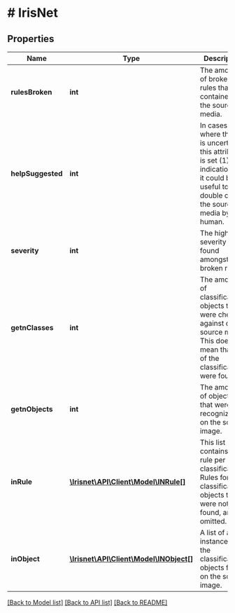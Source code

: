 # # IrisNet

## Properties

Name | Type | Description | Notes
------------ | ------------- | ------------- | -------------
**rulesBroken** | **int** | The amount of broken rules that are contained in the source media. | [optional] 
**helpSuggested** | **int** | In cases where the AI is uncertain, this attribute is set (1), indication that it could be useful to double check the source media by a human. | [optional] 
**severity** | **int** | The highest severity value found amongst the broken rules. | [optional] 
**getnClasses** | **int** | The amount of classification objects that were checked against on the source media. This does not mean that all of the classifications were found. | [optional] 
**getnObjects** | **int** | The amount of objects that were recognized on the source image. | [optional] 
**inRule** | [**\Irisnet\API\Client\Model\INRule[]**](INRule.md) | This list contains one rule per classification. Rules for classification objects that were not found, are omitted. | [optional] 
**inObject** | [**\Irisnet\API\Client\Model\INObject[]**](INObject.md) | A list of all instances of the classification objects found on the source image. | [optional] 

[[Back to Model list]](../../README.md#documentation-for-models) [[Back to API list]](../../README.md#documentation-for-api-endpoints) [[Back to README]](../../README.md)


